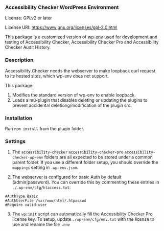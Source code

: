 ### Accessibility Checker WordPress Environment

License: GPLv2 or later

License URI: https://www.gnu.org/licenses/gpl-2.0.html

This package is a customized version of [wp-env](https://developer.wordpress.org/block-editor/reference-guides/packages/packages-env/) used for development and testing of Accessibility Checker, Accessibility Checker Pro and Accessibility Checker Audit History.


### Description

Accessibility Checker needs the webserver to make loopback curl request to its hosted sites, which wp-env does not support.

This package:

1. Modifies the standard version of wp-env to enable loopback.
2. Loads a mu-plugin that disables deleting or updating the plugins to prevent accidental deletiong/modification of the plugin src.


### Installation
Run `npm install` from the plugin folder.


### Settings
1. The `accessibility-checker` `accessibility-checker-pro` `accessibility-checker-wp-env` folders are all expected to be stored under a common parent folder. If you use a different folder setup, you should override the `mappings` setting in `.wp-env.json`.

2. The webserver is configured for basic Auth by default (admin|password). You can override this by commenting these entries in `./.wp-env/cfg/htaccess.txt`:

```#AuthName "Dialog prompt"
#AuthType Basic
#AuthUserFile /var/www/html/.htpasswd
#Require valid-user
```

3. The `wp:init` script can automatically fill the Accessibility Checker Pro license key. To setup,
update `./wp-env/cfg/env.txt` with the license to use and rename the file `.env`






